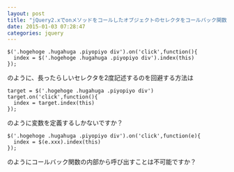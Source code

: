 ```yaml
---
layout: post
title: "jQuery2.xでonメソッドをコールしたオブジェクトのセレクタをコールバック関数から参照するには？"
date: 2015-01-03 07:28:47
categories: jquery
---
```

<pre><code>$('.hogehoge .hugahuga .piyopiyo div').on('click',function(){
  index = $('.hogehoge .hugahuga .piyopiyo div').index(this)
});
</code></pre>

<p>のように、長ったらしいセレクタを2度記述するのを回避する方法は</p>

<pre><code>target = $('.hogehoge .hugahuga .piyopiyo div')
target.on('click',function(){
  index = target.index(this)
});
</code></pre>

<p>のように変数を定義するしかないですか？</p>

<pre><code>$('.hogehoge .hugahuga .piyopiyo div').on('click',function(e){
  index = $(e.xxx).index(this)
});
</code></pre>

<p>のようにコールバック関数の内部から呼び出すことは不可能ですか？</p>
